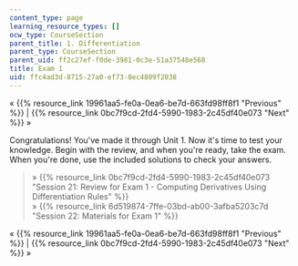 ```yaml
---
content_type: page
learning_resource_types: []
ocw_type: CourseSection
parent_title: 1. Differentiation
parent_type: CourseSection
parent_uid: ff2c27ef-f0de-3981-0c3e-51a37548e568
title: Exam 1
uid: ffc4ad3d-8715-27a0-ef73-8ec4809f2038
---
```


« {{% resource_link 19961aa5-fe0a-0ea6-be7d-663fd98ff8f1 "Previous" %}} | {{% resource_link 0bc7f9cd-2fd4-5990-1983-2c45df40e073 "Next" %}} »

Congratulations! You've made it through Unit 1. Now it's time to test your knowledge. Begin with the review, and when you're ready, take the exam. When you're done, use the included solutions to check your answers.

> » {{% resource_link 0bc7f9cd-2fd4-5990-1983-2c45df40e073 "Session 21: Review for Exam 1 - Computing Derivatives Using Differentiation Rules" %}}  
> » {{% resource_link 6d519874-7ffe-03bd-ab00-3afba5203c7d "Session 22: Materials for Exam 1" %}}

« {{% resource_link 19961aa5-fe0a-0ea6-be7d-663fd98ff8f1 "Previous" %}} | {{% resource_link 0bc7f9cd-2fd4-5990-1983-2c45df40e073 "Next" %}} »